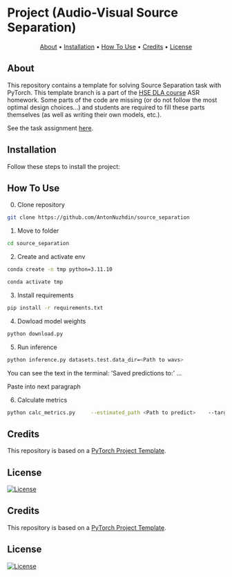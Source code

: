 # Project (Audio-Visual Source Separation)

<p align="center">
  <a href="#about">About</a> •
  <a href="#installation">Installation</a> •
  <a href="#how-to-use">How To Use</a> •
  <a href="#credits">Credits</a> •
  <a href="#license">License</a>
</p>

## About

This repository contains a template for solving Source Separation task with PyTorch. This template branch is a part of the [HSE DLA course](https://github.com/markovka17/dla) ASR homework. Some parts of the code are missing (or do not follow the most optimal design choices...) and students are required to fill these parts themselves (as well as writing their own models, etc.).

See the task assignment [here](https://github.com/markovka17/dla/tree/2024/project_avss).

## Installation

Follow these steps to install the project:

## How To Use

0. Clone repository

```bash
git clone https://github.com/AntonNuzhdin/source_separation
```
1. Move to folder

```bash
cd source_separation
```

2. Create and activate env

```bash
conda create -n tmp python=3.11.10

conda activate tmp
```

3. Install requirements

```bash
pip install -r requirements.txt
```

4. Dowload model weights

```bash
python download.py 
```

5. Run inference

```bash
python inference.py datasets.test.data_dir=<Path to wavs>
```

You can see the text in the terminal: 'Saved predictions to:' ... <Path to predict> 

Paste into next paragraph

6. Calculate metrics

```bash
python calc_metrics.py     --estimated_path <Path to predict>    --target_path <Path to wavs>    --target_sr 16000
```

## Credits

This repository is based on a [PyTorch Project Template](https://github.com/Blinorot/pytorch_project_template).

## License

[![License](https://img.shields.io/badge/license-MIT-blue.svg)](/LICENSE)


## Credits

This repository is based on a [PyTorch Project Template](https://github.com/Blinorot/pytorch_project_template).

## License

[![License](https://img.shields.io/badge/license-MIT-blue.svg)](/LICENSE)
